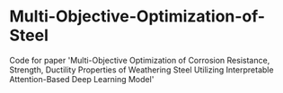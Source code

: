 # Multi-Objective-Optimization-of-Steel

Code for paper 'Multi-Objective Optimization of Corrosion Resistance, Strength, Ductility Properties of Weathering Steel Utilizing Interpretable Attention-Based Deep Learning Model'
